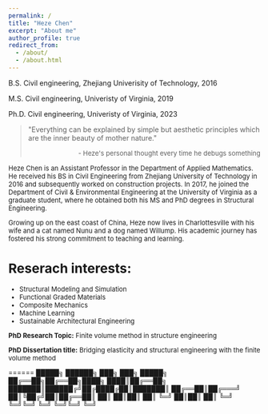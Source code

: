 ```yaml
---
permalink: /
title: "Heze Chen"
excerpt: "About me"
author_profile: true
redirect_from: 
  - /about/
  - /about.html
---
```


B.S. Civil engineering, Zhejiang Univerisity of Technology, 2016

M.S. Civil engineering, Univeristy of Virginia, 2019

Ph.D. Civil engineering, Univeristy of Virginia, 2023

> "Everything can be explained by simple but aesthetic principles which are the inner beauty of mother nature."
><div style="text-align: right"> <font size="2"> - Heze's personal thought every time he debugs something

Heze Chen is an Assistant Professor in the Department of Applied Mathematics. He received his BS in Civil Engineering from Zhejiang University of Technology in 2016 and subsequently worked on construction projects. In 2017, he joined the Department of Civil & Environmental Engineering at the University of Virginia as a graduate student, where he obtained both his MS and PhD degrees in Structural Engineering.

Growing up on the east coast of China, Heze now lives in Charlottesville with his wife and a cat named Nunu and a dog named Willump. His academic journey has fostered his strong commitment to teaching and learning.

Reserach interests:
======
* Structural Modeling and Simulation
* Functional Graded Materials
* Composite Mechanics
* Machine Learning
* Sustainable Architectural Engineering

**PhD Research Topic:** Finite volume method in structure engineering

**PhD Dissertation title:** Bridging elasticity and structural engineering with the finite volume method

======
 █████╗ ██████╗ ███╗   ███╗ █████╗ 
██╔══██╗██╔══██╗████╗ ████║██╔══██╗
███████║██████╔╝██╔████╔██║███████║
██╔══██║██╔═══╝ ██║╚██╔╝██║██╔══██║
██║  ██║██║     ██║ ╚═╝ ██║██║  ██║
╚═╝  ╚═╝╚═╝     ╚═╝     ╚═╝╚═╝  ╚═╝
